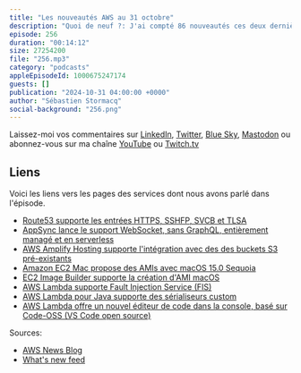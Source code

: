 ```yaml
---
title: "Les nouveautés AWS au 31 octobre"
description: "Quoi de neuf ?: J'ai compté 86 nouveautés ces deux dernières semaines, le rythme accélère, on sent que la conférence re:Invent à Las Vegas approche. Dans cet épisode vous découvrirez des nouveautés concernant le DNS (Amazon Route53), AWS AppSync et les web sockets, l'hébergement de sites web statistiques sur Amazon S3 avec AWS Amplify. On parlera aussi de macOS sur Amazon EC2 et d'un chapelet de nouveautés AWS Lambda. On passe en revue tout cela et plus encore dans le Le podcast \U0001F399️ AWS ☁️ en \U0001F1EB\U0001F1F7."
episode: 256
duration: "00:14:12"
size: 27254200
file: "256.mp3"
category: "podcasts"
appleEpisodeId: 1000675247174
guests: []
publication: "2024-10-31 04:00:00 +0000"
author: "Sébastien Stormacq"
social-background: "256.png"
---
```


Laissez-moi vos commentaires sur [LinkedIn](https://www.linkedin.com/in/sebastienstormacq/), [Twitter](https://twitter.com/sebsto), [Blue Sky](https://bsky.app/profile/sebsto.bsky.social), [Mastodon](https://awscommunity.social/@sebsto) ou abonnez-vous sur ma chaîne [YouTube](https://www.youtube.com/sebsto) ou [Twitch.tv](https://www.twitch.tv/sebAWS)

## Liens

Voici les liens vers les pages des services dont nous avons parlé dans l'épisode.

- [Route53 supporte les entrées HTTPS, SSHFP, SVCB et TLSA ](https://aws.amazon.com/about-aws/whats-new/2024/10/amazon-route-53-https-sshfp-svcb-tlsa-dns-support/)
- [AppSync lance le support WebSocket, sans GraphQL, entièrement managé et en serverless](https://aws.amazon.com/about-aws/whats-new/2024/10/aws-appsync-websocket-apis-web-mobile-experiences/)
- [AWS Amplify Hosting supporte l'intégration avec des des buckets S3 pré-existants](https://aws.amazon.com/about-aws/whats-new/2024/10/aws-amplify-amazon-s3-static-website-hosting/)
- [Amazon EC2 Mac propose des AMIs avec macOS 15.0 Sequoia](https://aws.amazon.com/about-aws/whats-new/2024/10/amazon-ec2-mac-instances-apple-macos-sequoia/)
- [EC2 Image Builder supporte la création d'AMI macOS](https://aws.amazon.com/about-aws/whats-new/2024/10/ec2-image-builder-apple-macos/)
- [AWS Lambda supporte Fault Injection Service (FIS)](https://aws.amazon.com/about-aws/whats-new/2024/10/aws-lambda-fault-injection-service-actions/)
- [AWS Lambda pour Java supporte des sérialiseurs custom](https://aws.amazon.com/about-aws/whats-new/2024/10/aws-lambda-custom-serializer-java-runtimes/)
- [AWS Lambda offre un nouvel éditeur de code dans la console, basé sur Code-OSS (VS Code open source)](https://aws.amazon.com/about-aws/whats-new/2024/10/aws-lambda-code-editor-based-code-oss/)

Sources: 

- [AWS News Blog](https://aws.amazon.com/blogs/aws/)
- [What's new feed](https://aws.amazon.com/about-aws/whats-new/2023/)
